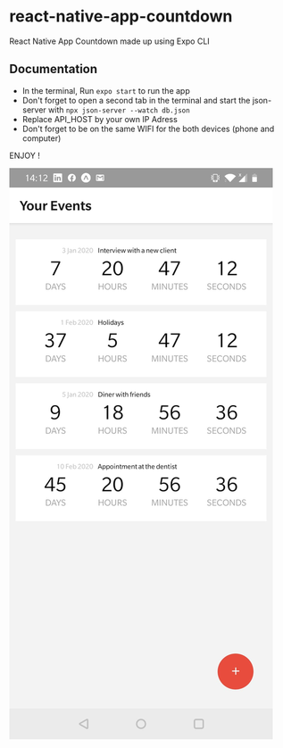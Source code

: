 # react-native-app-countdown

React Native App Countdown made up using Expo CLI

## Documentation 

- In the terminal, Run `expo start` to run the app
- Don't forget to open a second tab in the terminal and start the json-server with `npx json-server --watch db.json`
- Replace API_HOST by your own IP Adress
- Don't forget to be on the same WIFI for the both devices (phone and computer)

ENJOY !

[![DEMO](https://github.com/foxandarrows/react-native-app-countdown/blob/master/eventList.jpg)](https://www.behance.net/portfolio/editor?project_id=89885377)


